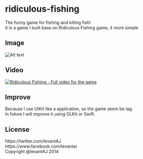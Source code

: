 ridiculous-fishing
==================

<div>The funny game for fishing and killing fish!</div>
<div>It is a game I built base on Ridiculous Fishing game, it more simple</div>

## Image
![Alt text](https://pbs.twimg.com/media/Bk9VEsQCUAE5FqE.png "Cover for Ridiculous Fishing")

## Video
[![Ridiculous Fishing - Full video for the game](http://img.youtube.com/vi/clXIkomGH14/0.jpg)](https://www.youtube.com/watch?v=clXIkomGH14)

## Improve
<div>Because I use UIKit like a application, so the game seem be lag.</div>
<div>In future I will improve it using GLKit or Swift.</div>

## License
<div>https://twitter.com/levantAJ</div>
<div>https://www.facebook.com/levantai</div>
<div>Copyright @levantAJ 2014</div>
